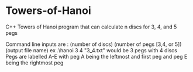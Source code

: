 # Towers-of-Hanoi

C++ Towers of Hanoi program that can calculate n discs for 3, 4, and 5 pegs

Command line inputs are :  (number of discs) (number of pegs [3,4, or 5]) (output file name)
ex .\hanoi 3 4 "3_4.txt" would be 3 pegs with 4 discs
Pegs are labelled A-E with peg A being the leftmost and first peg and peg E being the rightmost peg
